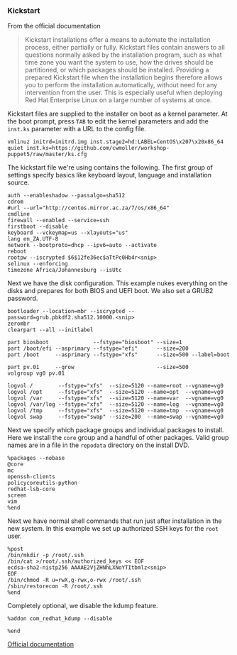 ### Kickstart

From the official documentation

> Kickstart installations offer a means to automate the installation process, either partially or fully. Kickstart files contain answers to all questions normally asked by the installation program, such as what time zone you want the system to use, how the drives should be partitioned, or which packages should be installed. Providing a prepared Kickstart file when the installation begins therefore allows you to perform the installation automatically, without need for any intervention from the user. This is especially useful when deploying Red Hat Enterprise Linux on a large number of systems at once.

Kickstart files are supplied to the installer on boot as a kernel parameter. At the boot prompt, press `TAB` to edit the kernel parameters and add the `inst.ks` parameter with a URL to the config file.

`vmlinuz initrd=initrd.img inst.stage2=hd:LABEL=CentOS\x207\x20x86_64 quiet inst.ks=https://github.com/cwmoller/workshop-puppet5/raw/master/ks.cfg`

The kickstart file we're using contains the following. The first group of settings specify basics like keyboard layout, language and installation source.

```
auth --enableshadow --passalgo=sha512
cdrom
#url --url="http://centos.mirror.ac.za/7/os/x86_64"
cmdline
firewall --enabled --service=ssh
firstboot --disable
keyboard --vckeymap=us --xlayouts="us"
lang en_ZA.UTF-8
network --bootproto=dhcp --ipv6=auto --activate
reboot
rootpw --iscrypted $6$12fe36ec$aTtPc0Hb4r<snip>
selinux --enforcing
timezone Africa/Johannesburg --isUtc
```

Next we have the disk configuration. This example nukes everything on the disks and prepares for both BIOS and UEFI boot. We also set a GRUB2 password.

```
bootloader --location=mbr --iscrypted --password=grub.pbkdf2.sha512.10000.<snip>
zerombr
clearpart --all --initlabel

part biosboot              --fstype="biosboot" --size=1
part /boot/efi --asprimary --fstype="efi"      --size=200
part /boot     --asprimary --fstype="xfs"      --size=500 --label=boot

part pv.01     --grow                          --size=500
volgroup vg0 pv.01

logvol /        --fstype="xfs"  --size=5120 --name=root --vgname=vg0
logvol /opt     --fstype="xfs"  --size=5120 --name=opt  --vgname=vg0
logvol /var     --fstype="xfs"  --size=5120 --name=var  --vgname=vg0
logvol /var/log --fstype="xfs"  --size=5120 --name=log  --vgname=vg0
logvol /tmp     --fstype="xfs"  --size=5120 --name=tmp  --vgname=vg0
logvol swap     --fstype="swap" --size=200  --name=swap --vgname=vg0
```

Next we specify which package groups and individual packages to install. Here we install the `core` group and a handful of other packages. Valid group names are in a file in the `repodata` directory on the install DVD.

```
%packages --nobase
@core
mc
openssh-clients
policycoreutils-python
redhat-lsb-core
screen
vim
%end
```

Next we have normal shell commands that run just after installation in the new system. In this example we set up authorized SSH keys for the `root` user.

```
%post
/bin/mkdir -p /root/.ssh
/bin/cat >/root/.ssh/authorized_keys << EOF
ecdsa-sha2-nistp256 AAAAE2VjZHNhLXNoYTItbmlz<snip>
EOF
/bin/chmod -R u=rwX,g-rwx,o-rwx /root/.ssh
/sbin/restorecon -R /root/.ssh
%end
```

Completely optional, we disable the kdump feature.

```
%addon com_redhat_kdump --disable

%end
```


[Official documentation](https://access.redhat.com/documentation/en-us/red_hat_enterprise_linux/7/html/installation_guide/chap-kickstart-installations)

